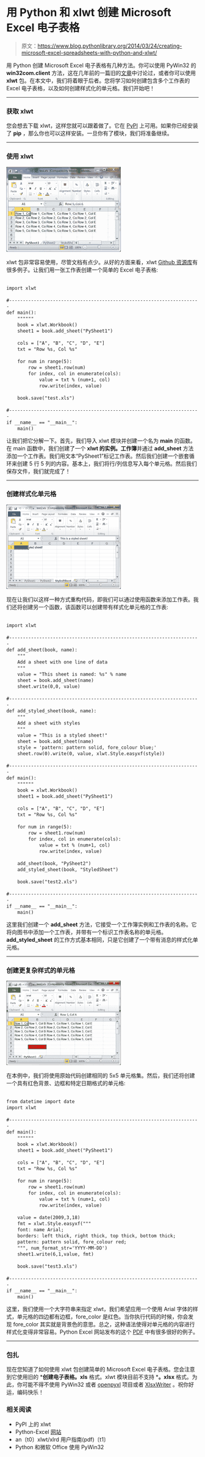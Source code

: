 # 用 Python 和 xlwt 创建 Microsoft Excel 电子表格

> 原文：<https://www.blog.pythonlibrary.org/2014/03/24/creating-microsoft-excel-spreadsheets-with-python-and-xlwt/>

用 Python 创建 Microsoft Excel 电子表格有几种方法。你可以使用 PyWin32 的 **win32com.client** 方法，这在几年前的一篇旧的[文章](https://www.blog.pythonlibrary.org/2010/07/16/python-and-microsoft-office-using-pywin32/)中讨论过，或者你可以使用 **xlwt** 包。在本文中，我们将着眼于后者。您将学习如何创建包含多个工作表的 Excel 电子表格，以及如何创建样式化的单元格。我们开始吧！

* * *

### 获取 xlwt

您会想去下载 xlwt，这样您就可以跟着做了。它在 [PyPI](https://pypi.python.org/pypi/xlwt) 上可用。如果你已经安装了 **pip** ，那么你也可以这样安装。一旦你有了模块，我们将准备继续。

* * *

### 使用 xlwt

[![xlwt_simple](img/9c28294da42aafd4ec99913ff47f3d55.png)](https://www.blog.pythonlibrary.org/wp-content/uploads/2014/03/xlwt_simple.png)

xlwt 包非常容易使用，尽管文档有点少。从好的方面来看，xlwt [Github 资源库](https://github.com/python-excel/xlwt/tree/master/xlwt/examples)有很多例子。让我们用一张工作表创建一个简单的 Excel 电子表格:

```

import xlwt

#----------------------------------------------------------------------
def main():
    """"""
    book = xlwt.Workbook()
    sheet1 = book.add_sheet("PySheet1")

    cols = ["A", "B", "C", "D", "E"]
    txt = "Row %s, Col %s"

    for num in range(5):
        row = sheet1.row(num)
        for index, col in enumerate(cols):
            value = txt % (num+1, col)
            row.write(index, value)

    book.save("test.xls")

#----------------------------------------------------------------------
if __name__ == "__main__":
    main()

```

让我们把它分解一下。首先，我们导入 xlwt 模块并创建一个名为 **main** 的函数。在 main 函数中，我们创建了一个 **xlwt 的实例。工作簿**并通过 **add_sheet** 方法添加一个工作表。我们用文本“PySheet1”标记工作表。然后我们创建一个嵌套循环来创建 5 行 5 列的内容。基本上，我们将行/列信息写入每个单元格。然后我们保存文件，我们就完成了！

* * *

### 创建样式化单元格

[![xlwt_styled](img/370c1bc8cb714c07ea33675c76823eda.png)](https://www.blog.pythonlibrary.org/wp-content/uploads/2014/03/xlwt_styled.png)

现在让我们以这样一种方式重构代码，即我们可以通过使用函数来添加工作表。我们还将创建另一个函数，该函数可以创建带有样式化单元格的工作表:

```

import xlwt

#----------------------------------------------------------------------
def add_sheet(book, name):
    """
    Add a sheet with one line of data
    """
    value = "This sheet is named: %s" % name
    sheet = book.add_sheet(name)
    sheet.write(0,0, value)

#----------------------------------------------------------------------
def add_styled_sheet(book, name):
    """
    Add a sheet with styles
    """
    value = "This is a styled sheet!"
    sheet = book.add_sheet(name)
    style = 'pattern: pattern solid, fore_colour blue;'
    sheet.row(0).write(0, value, xlwt.Style.easyxf(style))

#----------------------------------------------------------------------
def main():
    """"""
    book = xlwt.Workbook()
    sheet1 = book.add_sheet("PySheet1")

    cols = ["A", "B", "C", "D", "E"]
    txt = "Row %s, Col %s"

    for num in range(5):
        row = sheet1.row(num)
        for index, col in enumerate(cols):
            value = txt % (num+1, col)
            row.write(index, value)

    add_sheet(book, "PySheet2")
    add_styled_sheet(book, "StyledSheet")

    book.save("test2.xls")

#----------------------------------------------------------------------
if __name__ == "__main__":
    main()

```

这里我们创建一个 **add_sheet** 方法，它接受一个工作簿实例和工作表的名称。它将向图书中添加一个工作表，并带有一个标识工作表名称的单元格。 **add_styled_sheet** 的工作方式基本相同，只是它创建了一个带有消息的样式化单元格。

* * *

### 创建更复杂样式的单元格

[![xlwt_styled2](img/a2c5fb329af946c141b808b040e4a92e.png)](https://www.blog.pythonlibrary.org/wp-content/uploads/2014/03/xlwt_styled2.png)

在本例中，我们将使用原始代码创建相同的 5x5 单元格集。然后，我们还将创建一个具有红色背景、边框和特定日期格式的单元格:

```

from datetime import date
import xlwt

#----------------------------------------------------------------------
def main():
    """"""
    book = xlwt.Workbook()
    sheet1 = book.add_sheet("PySheet1")

    cols = ["A", "B", "C", "D", "E"]
    txt = "Row %s, Col %s"

    for num in range(5):
        row = sheet1.row(num)
        for index, col in enumerate(cols):
            value = txt % (num+1, col)
            row.write(index, value)

    value = date(2009,3,18)
    fmt = xlwt.Style.easyxf("""
    font: name Arial;
    borders: left thick, right thick, top thick, bottom thick;
    pattern: pattern solid, fore_colour red;
    """, num_format_str='YYYY-MM-DD')
    sheet1.write(6,1,value, fmt)

    book.save("test3.xls")

#----------------------------------------------------------------------
if __name__ == "__main__":
    main()

```

这里，我们使用一个大字符串来指定 xlwt，我们希望应用一个使用 Arial 字体的样式，单元格的四边都有边框，fore_color 是红色。当你执行代码的时候，你会发现 fore_color 其实就是背景色的意思。总之，这种语法使得对单元格的内容进行样式化变得非常容易。Python Excel 网站发布的这个 [PDF](http://www.simplistix.co.uk/presentations/python-excel.pdf) 中有很多很好的例子。

* * *

### 包扎

现在您知道了如何使用 xlwt 包创建简单的 Microsoft Excel 电子表格。您会注意到它使用旧的 ***创建电子表格。xls** 格式。xlwt 模块目前不支持 ***。xlsx** 格式。为此，你可能不得不使用 PyWin32 或者 [openpyxl](http://pythonhosted.org/openpyxl/) 项目或者 [XlsxWriter](https://pypi.python.org/pypi/XlsxWriter) 。祝你好运，编码快乐！

### 相关阅读

*   PyPI 上的 xlwt
*   Python-Excel [网站](http://www.python-excel.org/)
*   an〔t0〕xlwt/xlrd 用户指南(pdf)〔t1〕
*   Python 和微软 Office 使用 PyWin32